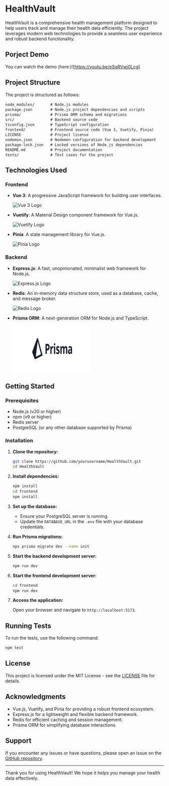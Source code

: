 # HealthVault

HealthVault is a comprehensive health management platform designed to help users track and manage their health data efficiently. The project leverages modern web technologies to provide a seamless user experience and robust backend functionality.

## Porject Demo
You can watch the demo (here:)![https://youtu.be/eSqRVwj0Lcg]

## Project Structure

The project is structured as follows:

```
node_modules/       # Node.js modules
package.json        # Node.js project dependencies and scripts
prisma/             # Prisma ORM schema and migrations
src/                # Backend source code
tsconfig.json       # TypeScript configuration
frontend/           # Frontend source code (Vue 3, Vuetify, Pinia)
LICENSE             # Project license
nodemon.json        # Nodemon configuration for backend development
package-lock.json   # Locked versions of Node.js dependencies
README.md           # Project documentation
tests/              # Test cases for the project
```

## Technologies Used

### Frontend

- **Vue 3**: A progressive JavaScript framework for building user interfaces.

  <img src="https://vuejs.org/images/logo.png" alt="Vue 3 Logo" width="150" height="150">

- **Vuetify**: A Material Design component framework for Vue.js.

  <img src="https://cdn.freelogovectors.net/wp-content/uploads/2023/01/vuetify-logo-freelogovectors.net_.png" alt="Vuetify Logo" width="150" height="150">

- **Pinia**: A state management library for Vue.js.

  <img src="https://pinia.vuejs.org/logo.svg" alt="Pinia Logo" width="150" height="150">

### Backend

- **Express.js**: A fast, unopinionated, minimalist web framework for Node.js.

  <img src="https://upload.wikimedia.org/wikipedia/commons/6/64/Expressjs.png" alt="Express.js Logo" width="250" height="150">

- **Redis**: An in-memory data structure store, used as a database, cache, and message broker.

  <img src="https://upload.wikimedia.org/wikipedia/commons/thumb/e/ee/Redis_logo.svg/320px-Redis_logo.svg.png" alt="Redis Logo" width="250" height="150">

- **Prisma ORM**: A next-generation ORM for Node.js and TypeScript.

  <img src="https://raw.githubusercontent.com/prisma/presskit/main/Assets/Preview-Prisma-DarkLogo.png" alt="Prisma Logo" width="250" height="150">

## Getting Started

### Prerequisites

- Node.js (v20 or higher)
- npm (v9 or higher)
- Redis server
- PostgreSQL (or any other database supported by Prisma)

### Installation

1. **Clone the repository:**

   ```bash
   git clone https://github.com/yourusername/HealthVault.git
   cd HealthVault
   ```

2. **Install dependencies:**

   ```bash
   npm install
   cd frontend
   npm install
   ```

3. **Set up the database:**

   - Ensure your PostgreSQL server is running.
   - Update the `DATABASE_URL` in the `.env` file with your database credentials.

4. **Run Prisma migrations:**

   ```bash
   npx prisma migrate dev --name init
   ```

5. **Start the backend development server:**

   ```bash
   npm run dev
   ```

6. **Start the frontend development server:**

   ```bash
   cd frontend
   npm run dev
   ```

7. **Access the application:**

   Open your browser and navigate to `http://localhost:5173`.

## Running Tests

To run the tests, use the following command:

```bash
npm test
```

## License

This project is licensed under the MIT License - see the [LICENSE](LICENSE) file for details.

## Acknowledgments

- Vue.js, Vuetify, and Pinia for providing a robust frontend ecosystem.
- Express.js for a lightweight and flexible backend framework.
- Redis for efficient caching and session management.
- Prisma ORM for simplifying database interactions.

## Support

If you encounter any issues or have questions, please open an issue on the [GitHub repository](https://github.com/yourusername/HealthVault/issues).

---

Thank you for using HealthVault! We hope it helps you manage your health data effectively.
